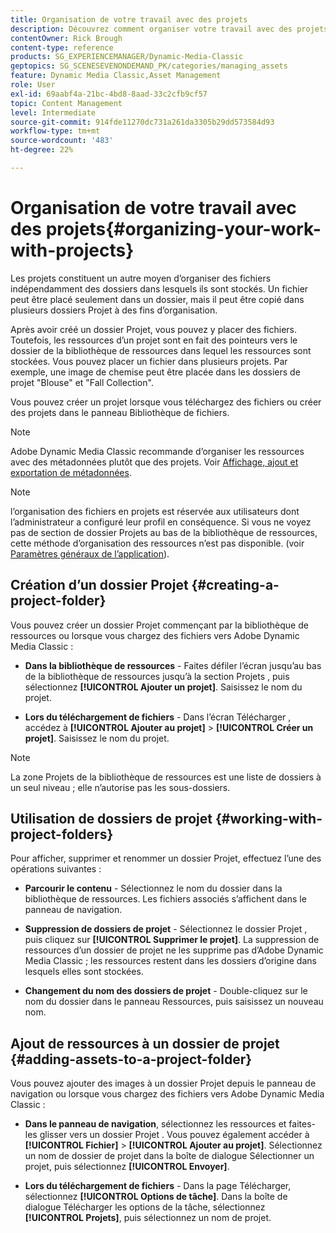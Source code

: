 ```yaml
---
title: Organisation de votre travail avec des projets
description: Découvrez comment organiser votre travail avec des projets dans Adobe Dynamic Media Classic.
contentOwner: Rick Brough
content-type: reference
products: SG_EXPERIENCEMANAGER/Dynamic-Media-Classic
geptopics: SG_SCENESEVENONDEMAND_PK/categories/managing_assets
feature: Dynamic Media Classic,Asset Management
role: User
exl-id: 69aabf4a-21bc-4bd8-8aad-33c2cfb9cf57
topic: Content Management
level: Intermediate
source-git-commit: 914fde11270dc731a261da3305b29dd573584d93
workflow-type: tm+mt
source-wordcount: '483'
ht-degree: 22%

---
```


# Organisation de votre travail avec des projets{#organizing-your-work-with-projects}

Les projets constituent un autre moyen d’organiser des fichiers indépendamment des dossiers dans lesquels ils sont stockés. Un fichier peut être placé seulement dans un dossier, mais il peut être copié dans plusieurs dossiers Projet à des fins d’organisation.

Après avoir créé un dossier Projet, vous pouvez y placer des fichiers. Toutefois, les ressources d’un projet sont en fait des pointeurs vers le dossier de la bibliothèque de ressources dans lequel les ressources sont stockées. Vous pouvez placer un fichier dans plusieurs projets. Par exemple, une image de chemise peut être placée dans les dossiers de projet &quot;Blouse&quot; et &quot;Fall Collection&quot;.

Vous pouvez créer un projet lorsque vous téléchargez des fichiers ou créer des projets dans le panneau Bibliothèque de fichiers.

>[!NOTE]
>
>Adobe Dynamic Media Classic recommande d’organiser les ressources avec des métadonnées plutôt que des projets. Voir [Affichage, ajout et exportation de métadonnées](viewing-adding-exporting-metadata.md).

>[!NOTE]
>
>l’organisation des fichiers en projets est réservée aux utilisateurs dont l’administrateur a configuré leur profil en conséquence. Si vous ne voyez pas de section de dossier Projets au bas de la bibliothèque de ressources, cette méthode d’organisation des ressources n’est pas disponible. (voir [Paramètres généraux de l’application](application-setup.md#general-settings)).

## Création d’un dossier Projet {#creating-a-project-folder}

Vous pouvez créer un dossier Projet commençant par la bibliothèque de ressources ou lorsque vous chargez des fichiers vers Adobe Dynamic Media Classic :

* **Dans la bibliothèque de ressources** - Faites défiler l’écran jusqu’au bas de la bibliothèque de ressources jusqu’à la section Projets , puis sélectionnez **[!UICONTROL Ajouter un projet]**. Saisissez le nom du projet.

* **Lors du téléchargement de fichiers** - Dans l’écran Télécharger , accédez à **[!UICONTROL Ajouter au projet]** > **[!UICONTROL Créer un projet]**. Saisissez le nom du projet.

>[!NOTE]
>
>La zone Projets de la bibliothèque de ressources est une liste de dossiers à un seul niveau ; elle n’autorise pas les sous-dossiers.

## Utilisation de dossiers de projet {#working-with-project-folders}

Pour afficher, supprimer et renommer un dossier Projet, effectuez l’une des opérations suivantes :

* **Parcourir le contenu** - Sélectionnez le nom du dossier dans la bibliothèque de ressources. Les fichiers associés s’affichent dans le panneau de navigation.

* **Suppression de dossiers de projet** - Sélectionnez le dossier Projet , puis cliquez sur **[!UICONTROL Supprimer le projet]**. La suppression de ressources d’un dossier de projet ne les supprime pas d’Adobe Dynamic Media Classic ; les ressources restent dans les dossiers d’origine dans lesquels elles sont stockées.

* **Changement du nom des dossiers de projet** - Double-cliquez sur le nom du dossier dans le panneau Ressources, puis saisissez un nouveau nom.

## Ajout de ressources à un dossier de projet {#adding-assets-to-a-project-folder}

Vous pouvez ajouter des images à un dossier Projet depuis le panneau de navigation ou lorsque vous chargez des fichiers vers Adobe Dynamic Media Classic :

* **Dans le panneau de navigation**, sélectionnez les ressources et faites-les glisser vers un dossier Projet . Vous pouvez également accéder à **[!UICONTROL Fichier]** > **[!UICONTROL Ajouter au projet]**. Sélectionnez un nom de dossier de projet dans la boîte de dialogue Sélectionner un projet, puis sélectionnez **[!UICONTROL Envoyer]**.

* **Lors du téléchargement de fichiers** - Dans la page Télécharger, sélectionnez **[!UICONTROL Options de tâche]**. Dans la boîte de dialogue Télécharger les options de la tâche, sélectionnez **[!UICONTROL Projets]**, puis sélectionnez un nom de projet.
